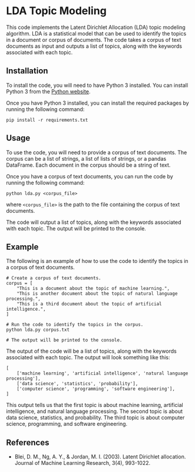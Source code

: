 # LDA Topic Modeling

This code implements the Latent Dirichlet Allocation (LDA) topic modeling algorithm. LDA is a statistical model that can be used to identify the topics in a document or corpus of documents. The code takes a corpus of text documents as input and outputs a list of topics, along with the keywords associated with each topic.

## Installation

To install the code, you will need to have Python 3 installed. You can install Python 3 from the [Python website](https://www.python.org/downloads/).

Once you have Python 3 installed, you can install the required packages by running the following command:

```
pip install -r requirements.txt
```

## Usage

To use the code, you will need to provide a corpus of text documents. The corpus can be a list of strings, a list of lists of strings, or a pandas DataFrame. Each document in the corpus should be a string of text.

Once you have a corpus of text documents, you can run the code by running the following command:

```
python lda.py <corpus_file>
```

where `<corpus_file>` is the path to the file containing the corpus of text documents.

The code will output a list of topics, along with the keywords associated with each topic. The output will be printed to the console.

## Example

The following is an example of how to use the code to identify the topics in a corpus of text documents.

```
# Create a corpus of text documents.
corpus = [
    "This is a document about the topic of machine learning.",
    "This is another document about the topic of natural language processing.",
    "This is a third document about the topic of artificial intelligence.",
]

# Run the code to identify the topics in the corpus.
python lda.py corpus.txt

# The output will be printed to the console.
```

The output of the code will be a list of topics, along with the keywords associated with each topic. The output will look something like this:

```
[
    ['machine learning', 'artificial intelligence', 'natural language processing'],
    ['data science', 'statistics', 'probability'],
    ['computer science', 'programming', 'software engineering'],
]
```

This output tells us that the first topic is about machine learning, artificial intelligence, and natural language processing. The second topic is about data science, statistics, and probability. The third topic is about computer science, programming, and software engineering.

## References

* Blei, D. M., Ng, A. Y., & Jordan, M. I. (2003). Latent Dirichlet allocation. Journal of Machine Learning Research, 3(4), 993-1022.

